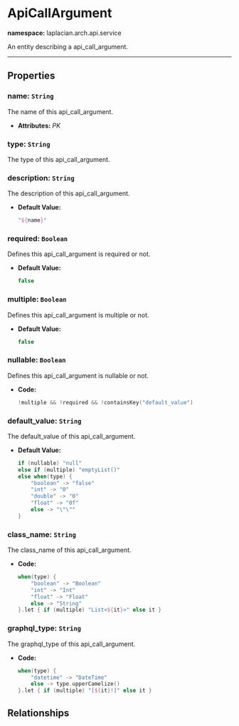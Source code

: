 

# **ApiCallArgument**
**namespace:** laplacian.arch.api.service

An entity describing a api_call_argument.



---

## Properties

### name: `String`
The name of this api_call_argument.
- **Attributes:** *PK*

### type: `String`
The type of this api_call_argument.

### description: `String`
The description of this api_call_argument.
- **Default Value:**
  ```kotlin
  "${name}"
  ```

### required: `Boolean`
Defines this api_call_argument is required or not.
- **Default Value:**
  ```kotlin
  false
  ```

### multiple: `Boolean`
Defines this api_call_argument is multiple or not.
- **Default Value:**
  ```kotlin
  false
  ```

### nullable: `Boolean`
Defines this api_call_argument is nullable or not.
- **Code:**
  ```kotlin
  !multiple && !required && !containsKey("default_value")
  ```

### default_value: `String`
The default_value of this api_call_argument.
- **Default Value:**
  ```kotlin
  if (nullable) "null"
  else if (multiple) "emptyList()"
  else when(type) {
      "boolean" -> "false"
      "int" -> "0"
      "double" -> "0"
      "float" -> "0f"
      else -> "\"\""
  }
  ```

### class_name: `String`
The class_name of this api_call_argument.
- **Code:**
  ```kotlin
  when(type) {
      "boolean" -> "Boolean"
      "int" -> "Int"
      "float" -> "Float"
      else -> "String"
  }.let { if (multiple) "List<${it}>" else it }
  ```

### graphql_type: `String`
The graphql_type of this api_call_argument.
- **Code:**
  ```kotlin
  when(type) {
      "datetime" -> "DateTime"
      else -> type.upperCamelize()
  }.let { if (multiple) "[${it}!]" else it }
  ```

## Relationships
